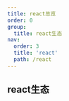 ```yaml
---
title: react总览
order: 0
group:
  title: react生态
nav:
  order: 3
  title: 'react'
  path: /react
---
```


## react生态